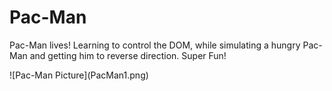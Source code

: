 # Pac-Man
<p> Pac-Man lives! Learning to control the DOM, while simulating a hungry Pac-Man and getting him to reverse direction. Super Fun! </p>
![Pac-Man Picture](PacMan1.png)
